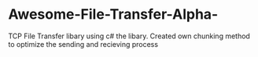# Awesome-File-Transfer-Alpha-
TCP File Transfer libary using c# the libary.
Created own chunking method to optimize the sending and recieving process
